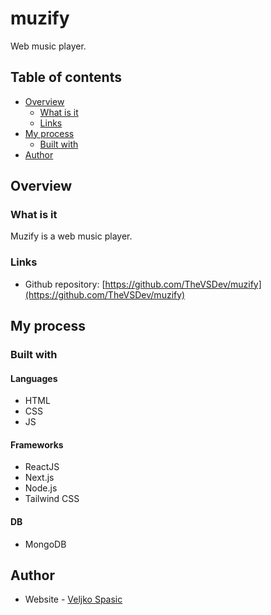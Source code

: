 # muzify
Web music player.

## Table of contents

- [Overview](#overview)
  - [What is it](#what-is-it)
  - [Links](#links)
- [My process](#my-process)
  - [Built with](#built-with)
- [Author](#author)

## Overview

### What is it

Muzify is a web music player.

### Links

- Github repository: [https://github.com/TheVSDev/muzify](https://github.com/TheVSDev/muzify)

## My process

### Built with

#### Languages
- HTML
- CSS
- JS

#### Frameworks
- ReactJS
- Next.js
- Node.js
- Tailwind CSS

#### DB
- MongoDB

## Author

- Website - [Veljko Spasic](https://veljkospasic.rf.gd)